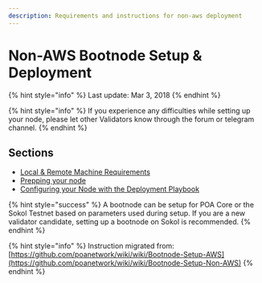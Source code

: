 ```yaml
---
description: Requirements and instructions for non-aws deployment
---
```


# Non-AWS Bootnode Setup & Deployment

{% hint style="info" %}
Last update:  Mar 3, 2018
{% endhint %}

{% hint style="info" %}
If you experience any difficulties while setting up your node, please let other Validators know through the forum or telegram channel.
{% endhint %}

## Sections

* [Local & Remote Machine Requirements](local-remote-machine-system-requirements.md)
* [Prepping your node](node-preparation.md)
* [Configuring your Node with the Deployment Playbook](configure-node-with-deployment-playbook.md)

{% hint style="success" %}
A bootnode can be setup for POA Core or the Sokol Testnet based on parameters used during setup. If you are a new validator candidate, setting up a bootnode on Sokol is recommended.
{% endhint %}

{% hint style="info" %}
Instruction migrated from: [https://github.com/poanetwork/wiki/wiki/Bootnode-Setup-AWS](https://github.com/poanetwork/wiki/wiki/Bootnode-Setup-Non-AWS)
{% endhint %}

